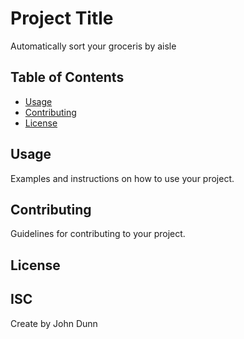 # Project Title

Automatically sort your groceris by aisle

## Table of Contents

- [Usage](#usage)
- [Contributing](#contributing)
- [License](#license)

## Usage

Examples and instructions on how to use your project.

## Contributing

Guidelines for contributing to your project.

## License

ISC
---

Create by John Dunn
